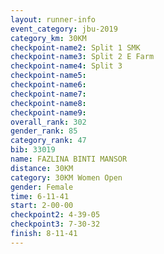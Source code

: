 ```yaml
---
layout: runner-info 
event_category: jbu-2019 
category_km: 30KM 
checkpoint-name2: Split 1 SMK 
checkpoint-name3: Split 2 E Farm 
checkpoint-name4: Split 3 
checkpoint-name5: 
checkpoint-name6: 
checkpoint-name7: 
checkpoint-name8: 
checkpoint-name9: 
overall_rank: 302
gender_rank: 85
category_rank: 47
bib: 33019
name: FAZLINA BINTI MANSOR
distance: 30KM
category: 30KM Women Open
gender: Female
time: 6-11-41
start: 2-00-00
checkpoint2: 4-39-05
checkpoint3: 7-30-32
finish: 8-11-41
---
```

